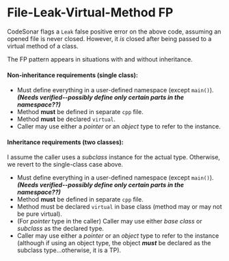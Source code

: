 # File-Leak-Virtual-Method FP

CodeSonar flags a `Leak` false positive error on the above code, assuming an opened file is never closed. However, it *is* closed after being passed to a virtual method of a class.

The FP pattern appears in situations with and without inheritance.

#### Non-inheritance requirements (single class):
* Must define everything in a user-defined namespace (except `main()`). ***(Needs verified--possibly define only certain parts in the namespace??)***
* Method **must** be defined in separate `cpp` file.
* Method **must** be declared `virtual`.
* Caller may use either a *pointer* or an *object* type to refer to the instance.

#### Inheritance requirements (two classes):

I assume the caller uses a *subclass* instance for the actual type. Otherwise, we revert to the single-class case above.

* Must define everything in a user-defined namespace (except `main()`). ***(Needs verified--possibly define only certain parts in the namespace??)***
* Method **must** be defined in separate `cpp` file.
* Method must be declared `virtual` in base class (method may or may not be pure virtual).
* (For *pointer* type in the caller) Caller may use either *base class* or *subclass* as the declared type.
* Caller may use either a *pointer* or an *object* type to refer to the instance (although if using an object type, the object ***must*** be declared as the subclass type...otherwise, it is a TP).